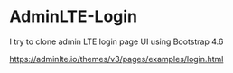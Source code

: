 # AdminLTE-Login

I try to clone admin LTE login page UI using Bootstrap 4.6

https://adminlte.io/themes/v3/pages/examples/login.html

